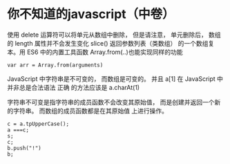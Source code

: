 # 你不知道的javascript（中卷）
使用 delete 运算符可以将单元从数组中删除， 但是请注意， 单元删除后， 数组的 length 属性并不会发生变化
slice() 返回参数列表（类数组） 的一个数组复本。用 ES6 中的内置工具函数 Array.from(..)也能实现同样的功能
```
var arr = Array.from(arguments)
```
JavaScript 中字符串是不可变的， 而数组是可变的。 并且 a[1] 在 JavaScript 中并非总是合法语法
正确 的方法应该是 a.charAt(1)

字符串不可变是指字符串的成员函数不会改变其原始值， 而是创建并返回一个新的字符串。 而数组的成员函数都是在其原始值
上进行操作。
```
c = a.tpUpperCase();
a ===c;
s;
c;
b.push("!")
b;
```
